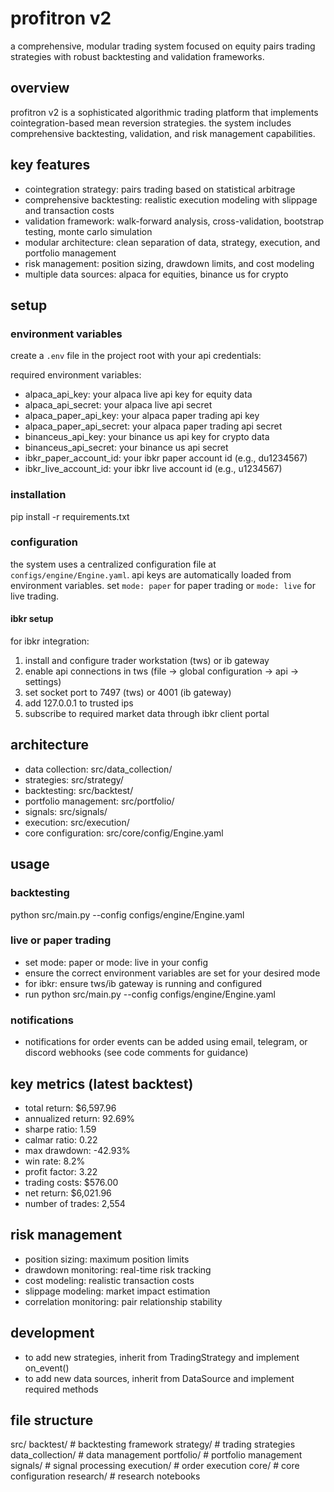# profitron v2

a comprehensive, modular trading system focused on equity pairs trading strategies with robust backtesting and validation frameworks.

## overview

profitron v2 is a sophisticated algorithmic trading platform that implements cointegration-based mean reversion strategies. the system includes comprehensive backtesting, validation, and risk management capabilities.

## key features

- cointegration strategy: pairs trading based on statistical arbitrage
- comprehensive backtesting: realistic execution modeling with slippage and transaction costs
- validation framework: walk-forward analysis, cross-validation, bootstrap testing, monte carlo simulation
- modular architecture: clean separation of data, strategy, execution, and portfolio management
- risk management: position sizing, drawdown limits, and cost modeling
- multiple data sources: alpaca for equities, binance us for crypto

## setup

### environment variables

create a `.env` file in the project root with your api credentials:

required environment variables:
- alpaca_api_key: your alpaca live api key for equity data
- alpaca_api_secret: your alpaca live api secret
- alpaca_paper_api_key: your alpaca paper trading api key
- alpaca_paper_api_secret: your alpaca paper trading api secret
- binanceus_api_key: your binance us api key for crypto data
- binanceus_api_secret: your binance us api secret
- ibkr_paper_account_id: your ibkr paper account id (e.g., du1234567)
- ibkr_live_account_id: your ibkr live account id (e.g., u1234567)

### installation

pip install -r requirements.txt

### configuration

the system uses a centralized configuration file at `configs/engine/Engine.yaml`. api keys are automatically loaded from environment variables. set `mode: paper` for paper trading or `mode: live` for live trading.

#### ibkr setup

for ibkr integration:
1. install and configure trader workstation (tws) or ib gateway
2. enable api connections in tws (file → global configuration → api → settings)
3. set socket port to 7497 (tws) or 4001 (ib gateway)
4. add 127.0.0.1 to trusted ips
5. subscribe to required market data through ibkr client portal

## architecture

- data collection: src/data_collection/
- strategies: src/strategy/
- backtesting: src/backtest/
- portfolio management: src/portfolio/
- signals: src/signals/
- execution: src/execution/
- core configuration: src/core/config/Engine.yaml

## usage

### backtesting

python src/main.py --config configs/engine/Engine.yaml

### live or paper trading

- set mode: paper or mode: live in your config
- ensure the correct environment variables are set for your desired mode
- for ibkr: ensure tws/ib gateway is running and configured
- run python src/main.py --config configs/engine/Engine.yaml

### notifications

- notifications for order events can be added using email, telegram, or discord webhooks (see code comments for guidance)

## key metrics (latest backtest)

- total return: $6,597.96
- annualized return: 92.69%
- sharpe ratio: 1.59
- calmar ratio: 0.22
- max drawdown: -42.93%
- win rate: 8.2%
- profit factor: 3.22
- trading costs: $576.00
- net return: $6,021.96
- number of trades: 2,554

## risk management

- position sizing: maximum position limits
- drawdown monitoring: real-time risk tracking
- cost modeling: realistic transaction costs
- slippage modeling: market impact estimation
- correlation monitoring: pair relationship stability

## development

- to add new strategies, inherit from TradingStrategy and implement on_event()
- to add new data sources, inherit from DataSource and implement required methods

## file structure

src/
  backtest/                 # backtesting framework
  strategy/                 # trading strategies
  data_collection/          # data management
  portfolio/                # portfolio management
  signals/                  # signal processing
  execution/                # order execution
  core/                     # core configuration
  research/                 # research notebooks